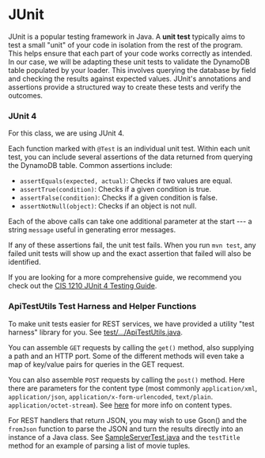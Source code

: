 # JUnit

JUnit is a popular testing framework in Java. A **unit test** typically aims to test a small "unit" of your code in
isolation from the rest of the program. This helps ensure that each part of your code works correctly as intended. In
our case, we will be adapting these unit tests to validate the DynamoDB table populated by your loader. This involves
querying the database by field and checking the results against expected values. JUnit's annotations and assertions
provide a structured way to create these tests and verify the outcomes. 

### JUnit 4

For this class, we are using JUnit 4.

Each function marked with `@Test` is an individual unit test. Within each unit test, you can include several assertions
of the data returned from querying the DynamoDB table. Common assertions include:

- `assertEquals(expected, actual)`: Checks if two values are equal.
- `assertTrue(condition)`: Checks if a given condition is true.
- `assertFalse(condition)`: Checks if a given condition is false.
- `assertNotNull(object)`: Checks if an object is not null.

Each of the above calls can take one additional parameter at the start --- a string `message` useful in generating error messages.

If any of these assertions fail, the unit test fails. When you run `mvn test`, any failed unit tests will show up and
the exact assertion that failed will also be identified.

If you are looking for a more comprehensive guide, we recommend you check out
the [CIS 1210 JUnit 4 Testing Guide](https://www.cis.upenn.edu/~cis1210/current/testing_guide.html).

### ApiTestUtils Test Harness and Helper Functions

To make unit tests easier for REST services, we have provided a utility "test harness" library for you.  See [test/.../ApiTestUtils.java](src/test/java/edu/upenn/cis/nets2120/util/ApiTestUtils.java).

You can assemble `GET` requests by calling the `get()` method, also supplying a path and an HTTP port.  Some of the different methods will even take a map of key/value pairs for queries in the GET request.

You can also assemble `POST` requests by calling the `post()` method. Here there are parameters for the content type (most commonly `application/xml`, `application/json`, `application/x-form-urlencoded`, `text/plain`. `application/octet-stream`).  See [here](https://developer.mozilla.org/en-US/docs/Web/HTTP/MIME_types/Common_types) for more info on content types.

For REST handlers that return JSON, you may wish to use Gson() and the `fromJson` function to parse the JSON and turn the results directly into an instance of a Java class.  See [SampleServerTest.java](src/test/java/edu/upenn/cis/nets2120/SampleServerTest.java) and the `testTitle` method for an example of parsing a list of movie tuples.
